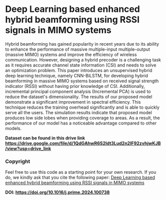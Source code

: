# Deep Learning based enhanced hybrid beamforming using RSSI signals in MIMO systems
Hybrid beamforming has gained popularity in recent years due to its ability to enhance the performance of massive multiple-input multiple-output (massive MIMO) systems and improve the efficiency of wireless communication. However, designing a hybrid precoder is a challenging task as it requires accurate channel state information (CSI) and needs to solve an optimization problem. This paper introduces an unsupervised hybrid deep learning technique, namely CNN-BiLSTM, for developing hybrid beamforming in massive MIMO systems based on received signal strength indicator (RSSI) without having prior knowledge of CSI. Additionally, incremental principal component analysis (Incremental PCA) is used to reduce the dataset's dimensionality. The results of our proposed model demonstrate a significant improvement in spectral efficiency. This technique reduces the training overhead significantly and is able to quickly serve all the users. The simulation results indicate that proposed model produces low side lobes when providing coverage to areas. As a result, the performance of our model has a noticeable advantage compared to other models. 

**Dataset can be found in this drive link https://drive.google.com/file/d/1QdGAhwR6S2Idt3Lud2n2lF92zvhjwKJB/view?usp=drive_link**

### Copyright

Feel free to use this code as a starting point for your own research. If you do, we kindly ask that you cite the following paper:
[Deep Learning based enhanced hybrid beamforming using RSSI signals in MIMO systems]([url](https://www.sciencedirect.com/science/article/pii/S2772671124003188?via%3Dihub))

 **DOI: https://doi.org/10.1016/j.prime.2024.100738**
